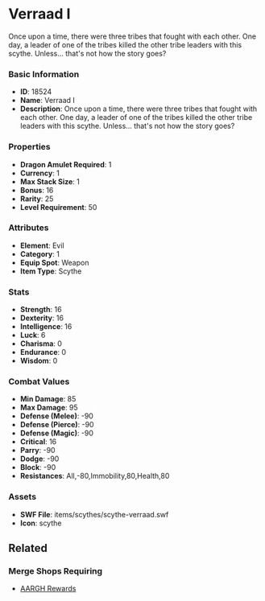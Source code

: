 # Verraad I

Once upon a time, there were three tribes that fought with each other. One day, a leader of one of the tribes killed the other tribe leaders with this scythe. Unless... that's not how the story goes?

### Basic Information

- **ID**: 18524
- **Name**: Verraad I
- **Description**: Once upon a time, there were three tribes that fought with each other. One day, a leader of one of the tribes killed the other tribe leaders with this scythe. Unless... that&#039;s not how the story goes?

### Properties

- **Dragon Amulet Required**: 1
- **Currency**: 1
- **Max Stack Size**: 1
- **Bonus**: 16
- **Rarity**: 25
- **Level Requirement**: 50

### Attributes

- **Element**: Evil
- **Category**: 1
- **Equip Spot**: Weapon
- **Item Type**: Scythe

### Stats

- **Strength**: 16
- **Dexterity**: 16
- **Intelligence**: 16
- **Luck**: 6
- **Charisma**: 0
- **Endurance**: 0
- **Wisdom**: 0

### Combat Values

- **Min Damage**: 85
- **Max Damage**: 95
- **Defense (Melee)**: -90
- **Defense (Pierce)**: -90
- **Defense (Magic)**: -90
- **Critical**: 16
- **Parry**: -90
- **Dodge**: -90
- **Block**: -90
- **Resistances**: All,-80,Immobility,80,Health,80

### Assets

- **SWF File**: items/scythes/scythe-verraad.swf
- **Icon**: scythe

## Related

### Merge Shops Requiring

- [AARGH Rewards](../merge-shops/298-aargh-rewards.md)

